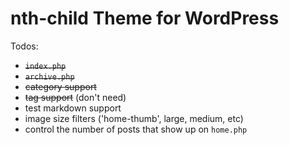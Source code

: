 # nth-child Theme for WordPress

Todos:

- <s>`index.php`</s>
- <s>`archive.php`</s>
- <s>category support</s>
- <s>tag support</s> (don't need)
- test markdown support
- image size filters ('home-thumb', large, medium, etc)
- control the number of posts that show up on `home.php`